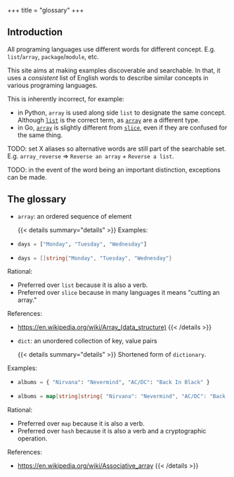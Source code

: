 +++
title = "glossary"
+++

## Introduction
All programing languages use different words for different concept.
E.g. `list`/`array`, `package`/`module`, etc.

This site aims at making examples discoverable and searchable. In that, it uses
a _consistent_ list of English words to describe similar concepts in various
programing languages.

This is inherently incorrect, for example:

- in Python, `array` is used along side `list` to designate the same concept.
Although [`list`](https://docs.python.org/3/glossary.html#term-list) is the
correct term, as
[`array`](https://docs.python.org/3/library/array.html#array.array) are a
different type.
- in Go, [`array`](https://go.dev/ref/spec#Array_types) is slightly different
from [`slice`](https://go.dev/ref/spec#Slice_types), even if they are confused
for the same thing.

TODO: set X aliases so alternative words are still part of the searchable set.
E.g. `array_reverse` => `Reverse an array` + `Reverse a list`.

TODO: in the event of the word being an important distinction, exceptions can be
made.

## The glossary

- `array`: an ordered sequence of element

    {{< details summary="details" >}}
Examples:

-
  ```python
  days = ["Monday", "Tuesday", "Wednesday"]
  ```

-
  ``` go
  days = []string{"Monday", "Tuesday", "Wednesday"}
  ```

Rational:

- Preferred over `list` because it is also a verb.
- Preferred over `slice` because in many languages it means "cutting an array."

References:

- https://en.wikipedia.org/wiki/Array_(data_structure)
    {{< /details >}}

- `dict`: an unordered collection of key, value pairs

    {{< details summary="details" >}}
Shortened form of `dictionary`.

Examples:

-
  ```python
  albums = { "Nirvana": "Nevermind", "AC/DC": "Back In Black" }
  ```

-
  ``` go
  albums = map[string]string{ "Nirvana": "Nevermind", "AC/DC": "Back In Black" }
  ```

Rational:

- Preferred over `map` because it is also a verb.
- Preferred over `hash` because it is also a verb and a cryptographic
operation.

References:
- https://en.wikipedia.org/wiki/Associative_array
    {{< /details >}}
